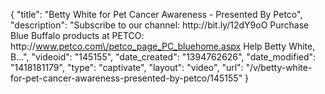 {
    "title": "Betty White for Pet Cancer Awareness - Presented By Petco",
    "description": "Subscribe to our channel: http:\/\/bit.ly\/12dY9oO Purchase Blue Buffalo products at PETCO: http:\/\/www.petco.com\/petco_page_PC_bluehome.aspx Help Betty White, B...",
    "videoid": "145155",
    "date_created": "1394762626",
    "date_modified": "1418181179",
    "type": "captivate",
    "layout": "video",
    "url": "\/v\/betty-white-for-pet-cancer-awareness-presented-by-petco\/145155"
}